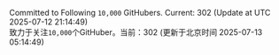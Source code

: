 Committed to Following `10,000` GitHubers. Current: <!-- FOLLOWING_COUNT -->302<!-- FOLLOWING_COUNT --> (Update at UTC <!-- LAST_UPDATED -->2025-07-12 21:14:49<!-- LAST_UPDATED -->)<br>
致力于关注`10,000`个GitHuber。当前：<!-- FOLLOWING_COUNT -->302<!-- FOLLOWING_COUNT --> (更新于北京时间 <!-- LAST_UPDATED_CST -->2025-07-13 05:14:49<!-- LAST_UPDATED_CST -->)
